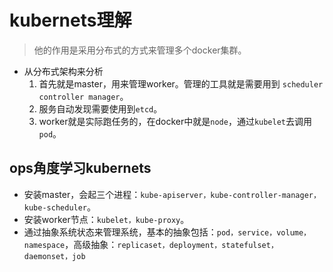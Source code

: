 # kubernets理解
> 他的作用是采用分布式的方式来管理多个docker集群。

- 从分布式架构来分析
	1. 首先就是master，用来管理worker。管理的工具就是需要用到	`scheduler` `controller manager`。
	2. 服务自动发现需要使用到`etcd`。
	3. worker就是实际跑任务的，在docker中就是`node`，通过`kubelet`去调用`pod`。

## ops角度学习kubernets
	
- 安装master，会起三个进程：`kube-apiserver，kube-controller-manager，kube-scheduler`。
- 安装worker节点：`kubelet，kube-proxy`。
- 通过抽象系统状态来管理系统，基本的抽象包括：`pod，service，volume，namespace`，高级抽象：`replicaset，deployment，statefulset，daemonset，job`

